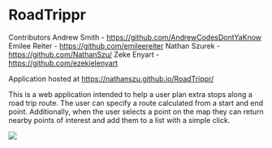 # RoadTrippr

Contributors
Andrew Smith - https://github.com/AndrewCodesDontYaKnow
Emilee Reiter - https://github.com/emileereiter
Nathan Szurek - https://github.com/NathanSzu/
Zeke Enyart - https://github.com/ezekielenyart

Application hosted at https://nathanszu.github.io/RoadTrippr/

This is a web application intended to help a user plan extra stops along a road trip route. The user can specify a route calculated from a start and end point. Additionally, when the user selects a point on the map they can return nearby points of interest and add them to a list with a simple click.

<img src="https://raw.githubusercontent.com/NathanSzu/RoadTrippr/master/Assets/roadTripprSS.png">